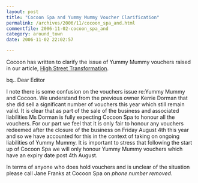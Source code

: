 ```yaml
---
layout: post
title: "Cocoon Spa and Yummy Mummy Voucher Clarification"
permalink: /archives/2006/11/cocoon_spa_and.html
commentfile: 2006-11-02-cocoon_spa_and
category: around_town
date: 2006-11-02 22:02:57

---
```


Cocoon has written to clarify the issue of Yummy Mummy vouchers raised in our article, [High Street Transformation](https://stmargarets.london/archives/2006/10/high_street_in.html).

bq.. Dear Editor

I note there is some confusion on the vouchers issue re:Yummy Mummy and Cocoon. We understand from the previous owner Kerrie Dorman that she did sell a significant number of vouchers this year which still remain valid. It is clear that as part of the sale of the business and associated liabilities Ms Dorman is fully expecting Cocoon Spa to honour all the vouchers. For our part we feel that it is only fair to honour any vouchers redeemed after the closure of the business on Friday August 4th this year and so we have accounted for this in the context of taking on ongoing liabilities of Yummy Mummy. It is important to stress that following the start up of Cocoon Spa we will only honour Yummy Mummy vouchers which have an expiry date post 4th August.

In terms of anyone who does hold vouchers and is unclear of the situation please call Jane Franks at Cocoon Spa on <!--0208 891 0287--> *phone number removed*.
